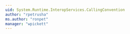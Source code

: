 ```yaml
---
uid: System.Runtime.InteropServices.CallingConvention
author: "rpetrusha"
ms.author: "ronpet"
manager: "wpickett"
---
```

